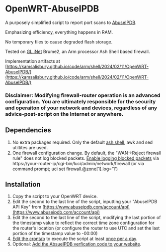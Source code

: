 # OpenWRT-AbuseIPDB
A purposely simplified script to report port scans to [AbuseIPDB](https://www.abuseipdb.com/user/26499).

Emphasizing efficiency, everything happens in RAM.

No temporary files to cause degraded flash storage.

Tested on [GL.iNet](https://www.gl-inet.com/) Brume2, an Arm processor Ash Shell based firewall.

Implementation artifacts at [https://kamsalisbury.github.io/code/arm/shell/2024/02/11/OpenWRT-AbuseIPDB/](https://kamsalisbury.github.io/code/arm/shell/2024/02/11/OpenWRT-AbuseIPDB/)

### Disclaimer: Modifying firewall-router operation is an advanced configuration. You are ultimately responsible for the security and operaiton of your network and devices, regardless of any advice-post-script on the Internet or anywhere. 

## Dependencies
1. No extra packages required. Only the default [ash shell](https://openwrt.org/docs/guide-user/base-system/user.beginner.cli), awk and sed utiltites are used.
2. One firewall configuration change. By default, the "WAN->Reject firewall rule" does not log blocked packets. [Enable logging blocked packets](https://openwrt.org/docs/guide-user/firewall/firewall_configuration) via https://your-router-ip/cgi-bin/luci/admin/network/firewall (or via command prompt; uci set firewall.@zone[1].log='1')

## Installation
1. Copy the script to your OpenWRT device.
2. Edit the second to the last line of the script, inputting your "AbuseIPDB API Key" from [https://www.abuseipdb.com/account/api](https://www.abuseipdb.com/account/api)
3. Edit the second to the last line of the script, modifying the last portion of the timestamp value to reflect the correct time zone configuration for the router's location (or configure the router to use UTC and set the last portion of the timestamp value to -00:00)
4. [Edit the crontab](https://www.redhat.com/sysadmin/linux-cron-command) to execute the script at least [once per a day](https://crontab.guru/once-a-day).
5. Optional: [Add the AbsueIPDB verfication code to your website](https://www.abuseipdb.com/account/webmasters).
